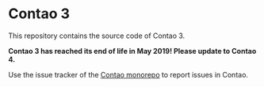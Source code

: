 Contao 3
========

This repository contains the source code of Contao 3.

**Contao 3 has reached its end of life in May 2019! Please update to Contao 4.**

Use the issue tracker of the [Contao monorepo][1] to report issues in Contao.

[1]: https://github.com/contao/contao/issues/new/choose
